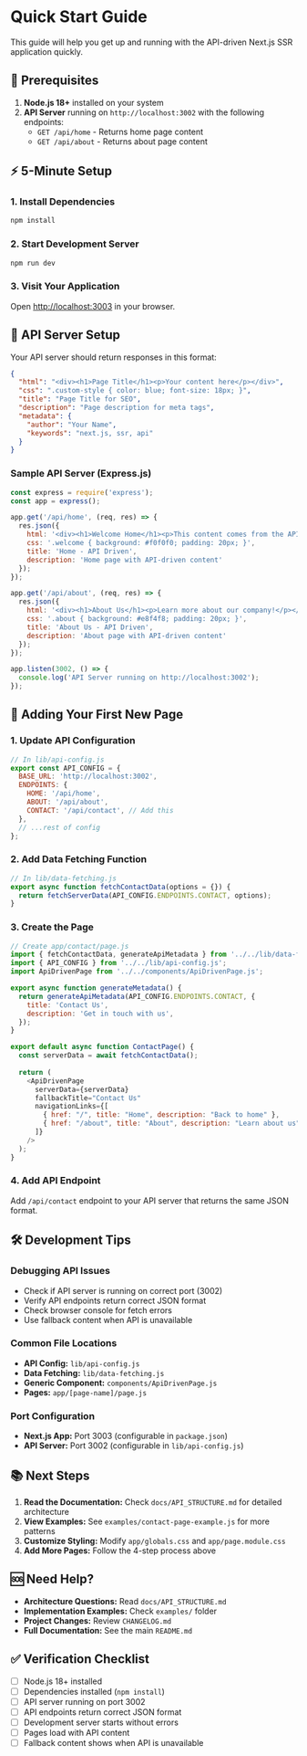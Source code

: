 # Quick Start Guide

This guide will help you get up and running with the API-driven Next.js SSR application quickly.

## 🚀 Prerequisites

1. **Node.js 18+** installed on your system
2. **API Server** running on `http://localhost:3002` with the following endpoints:
   - `GET /api/home` - Returns home page content
   - `GET /api/about` - Returns about page content

## ⚡ 5-Minute Setup

### 1. Install Dependencies
```bash
npm install
```

### 2. Start Development Server
```bash
npm run dev
```

### 3. Visit Your Application
Open [http://localhost:3003](http://localhost:3003) in your browser.

## 🔧 API Server Setup

Your API server should return responses in this format:

```json
{
  "html": "<div><h1>Page Title</h1><p>Your content here</p></div>",
  "css": ".custom-style { color: blue; font-size: 18px; }",
  "title": "Page Title for SEO",
  "description": "Page description for meta tags",
  "metadata": {
    "author": "Your Name",
    "keywords": "next.js, ssr, api"
  }
}
```

### Sample API Server (Express.js)
```javascript
const express = require('express');
const app = express();

app.get('/api/home', (req, res) => {
  res.json({
    html: '<div><h1>Welcome Home</h1><p>This content comes from the API!</p></div>',
    css: '.welcome { background: #f0f0f0; padding: 20px; }',
    title: 'Home - API Driven',
    description: 'Home page with API-driven content'
  });
});

app.get('/api/about', (req, res) => {
  res.json({
    html: '<div><h1>About Us</h1><p>Learn more about our company!</p></div>',
    css: '.about { background: #e8f4f8; padding: 20px; }',
    title: 'About Us - API Driven',
    description: 'About page with API-driven content'
  });
});

app.listen(3002, () => {
  console.log('API Server running on http://localhost:3002');
});
```

## 🎯 Adding Your First New Page

### 1. Update API Configuration
```javascript
// In lib/api-config.js
export const API_CONFIG = {
  BASE_URL: 'http://localhost:3002',
  ENDPOINTS: {
    HOME: '/api/home',
    ABOUT: '/api/about',
    CONTACT: '/api/contact', // Add this
  },
  // ...rest of config
};
```

### 2. Add Data Fetching Function
```javascript
// In lib/data-fetching.js
export async function fetchContactData(options = {}) {
  return fetchServerData(API_CONFIG.ENDPOINTS.CONTACT, options);
}
```

### 3. Create the Page
```javascript
// Create app/contact/page.js
import { fetchContactData, generateApiMetadata } from '../../lib/data-fetching.js';
import { API_CONFIG } from '../../lib/api-config.js';
import ApiDrivenPage from '../../components/ApiDrivenPage.js';

export async function generateMetadata() {
  return generateApiMetadata(API_CONFIG.ENDPOINTS.CONTACT, {
    title: 'Contact Us',
    description: 'Get in touch with us',
  });
}

export default async function ContactPage() {
  const serverData = await fetchContactData();
  
  return (
    <ApiDrivenPage 
      serverData={serverData}
      fallbackTitle="Contact Us"
      navigationLinks={[
        { href: "/", title: "Home", description: "Back to home" },
        { href: "/about", title: "About", description: "Learn about us" }
      ]}
    />
  );
}
```

### 4. Add API Endpoint
Add `/api/contact` endpoint to your API server that returns the same JSON format.

## 🛠️ Development Tips

### Debugging API Issues
- Check if API server is running on correct port (3002)
- Verify API endpoints return correct JSON format
- Check browser console for fetch errors
- Use fallback content when API is unavailable

### Common File Locations
- **API Config:** `lib/api-config.js`
- **Data Fetching:** `lib/data-fetching.js` 
- **Generic Component:** `components/ApiDrivenPage.js`
- **Pages:** `app/[page-name]/page.js`

### Port Configuration
- **Next.js App:** Port 3003 (configurable in `package.json`)
- **API Server:** Port 3002 (configurable in `lib/api-config.js`)

## 📚 Next Steps

1. **Read the Documentation:** Check `docs/API_STRUCTURE.md` for detailed architecture
2. **View Examples:** See `examples/contact-page-example.js` for more patterns
3. **Customize Styling:** Modify `app/globals.css` and `app/page.module.css`
4. **Add More Pages:** Follow the 4-step process above

## 🆘 Need Help?

- **Architecture Questions:** Read `docs/API_STRUCTURE.md`
- **Implementation Examples:** Check `examples/` folder
- **Project Changes:** Review `CHANGELOG.md`
- **Full Documentation:** See the main `README.md`

## ✅ Verification Checklist

- [ ] Node.js 18+ installed
- [ ] Dependencies installed (`npm install`)
- [ ] API server running on port 3002
- [ ] API endpoints return correct JSON format
- [ ] Development server starts without errors
- [ ] Pages load with API content
- [ ] Fallback content shows when API is unavailable
